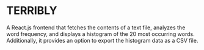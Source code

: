 # TERRIBLY
A React.js frontend that fetches the contents of a text file, analyzes the word frequency, and displays a histogram of the 20 most occurring words. Additionally, it provides an option to export the histogram data as a CSV file.
